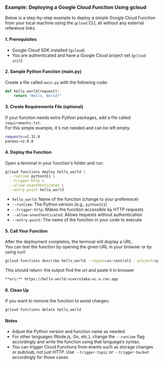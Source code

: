 ### Example: Deploying a Google Cloud Function Using gcloud

Below is a step-by-step example to deploy a simple Google Cloud Function from your local machine using the `gcloud` CLI, all without any external reference links.

#### 1. Prerequisites

- Google Cloud SDK installed (`gcloud`)
- You are authenticated and have a Google Cloud project set (`gcloud init`)

#### 2. Sample Python Function (main.py)

Create a file called `main.py` with the following code:

```python
def hello_world(request):
    return "Hello, World!"
```

#### 3. Create Requirements File (optional)

If your function needs extra Python packages, add a file called `requirements.txt`.  
For this simple example, it's not needed and can be left empty.
```bash
requests==2.31.0
pandas>=2.0.0
```

#### 4. Deploy the Function

Open a terminal in your function's folder and run:

```sh
gcloud functions deploy hello_world \
  --runtime python311 \
  --trigger-http \
  --allow-unauthenticated \
  --entry-point hello_world
```

- `hello_world`: Name of the function (change to your preference)
- `--runtime`: The Python version (e.g., `python311`)
- `--trigger-http`: Makes the function accessible by HTTP requests
- `--allow-unauthenticated`: Allows requests without authentication
- `--entry-point`: The name of the function in your code to execute

#### 5. Call Your Function

After the deployment completes, the terminal will display a URL.  
You can test the function by opening the given URL in your browser or by using curl:

```sh
gcloud functions describe hello_world --region=us-central1 --project=splendid-sled-460802-q9
```

This should return: the output find the uri and paste it in broswer

```bash
**uri:** https://hello-world-ucwvrx3aka-uc.a.run.app
```

#### 6. Clean Up

If you want to remove the function to avoid charges:

```sh
gcloud functions delete hello_world
```

#### Notes

- Adjust the Python version and function name as needed.
- For other languages (Node.js, Go, etc.), change the `--runtime` flag accordingly and write the function using that language’s syntax.
- You can trigger Cloud Functions from events such as storage changes or pub/sub, not just HTTP. Use `--trigger-topic` or `--trigger-bucket` accordingly for those cases.

